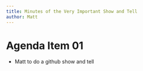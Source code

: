 ```yaml
---
title: Minutes of the Very Important Show and Tell
author: Matt
---
```


# Agenda Item 01

* Matt to do a github show and tell
